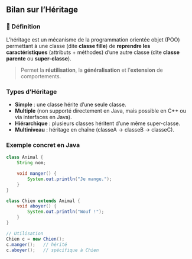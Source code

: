 ## Bilan sur l’Héritage

### 🔹 Définition

L’héritage est un mécanisme de la programmation orientée objet (POO) permettant à une classe (dite **classe fille**) de **reprendre les caractéristiques** (attributs + méthodes) d’une autre classe (dite **classe parente** ou **super-classe**).

> Permet la **réutilisation**, la **généralisation** et l’**extension** de comportements.

### Types d’Héritage

- **Simple** : une classe hérite d’une seule classe.
- **Multiple** (non supporté directement en Java, mais possible en C++ ou via interfaces en Java).
- **Hiérarchique** : plusieurs classes héritent d’une même super-classe.
- **Multiniveau** : héritage en chaîne (classeA → classeB → classeC).

### Exemple concret en Java

```java
class Animal {
    String nom;

    void manger() {
        System.out.println("Je mange.");
    }
}

class Chien extends Animal {
    void aboyer() {
        System.out.println("Wouf !");
    }
}

// Utilisation
Chien c = new Chien();
c.manger();   // hérité
c.aboyer();   // spécifique à Chien
```

